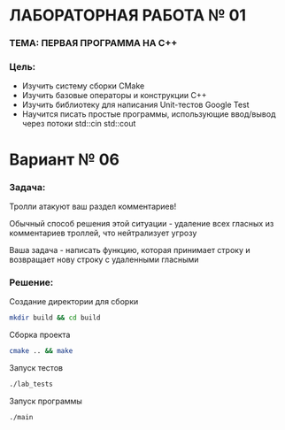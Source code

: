 # ЛАБОРАТОРНАЯ РАБОТА № 01
### ТЕМА: ПЕРВАЯ ПРОГРАММА НА С++

### Цель:
- Изучить систему сборки CMake
- Изучить базовые операторы и конструкции C++
- Изучить библиотеку для написания Unit-тестов Google Test
- Научится писать простые программы, использующие ввод/вывод через потоки std::cin std::cout

# Вариант № 06
### Задача:
Тролли атакуют ваш раздел комментариев!

Обычный способ решения этой ситуации - удаление всех гласных из комментариев троллей, что нейтрализует угрозу

Ваша задача - написать функцию, которая принимает строку и возвращает нову строку с удаленными гласными

### Решение:
Создание директории для сборки
```bash
mkdir build && cd build 
```

Сборка проекта
```bash
cmake .. && make
```

Запуск тестов
```bash
./lab_tests
```

Запуск программы
```bash
./main
```
